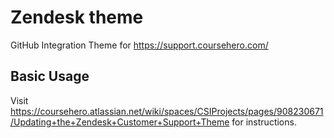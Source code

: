 # Zendesk theme #

GitHub Integration Theme for https://support.coursehero.com/

Basic Usage
-------------
Visit https://coursehero.atlassian.net/wiki/spaces/CSIProjects/pages/908230671/Updating+the+Zendesk+Customer+Support+Theme for instructions.
